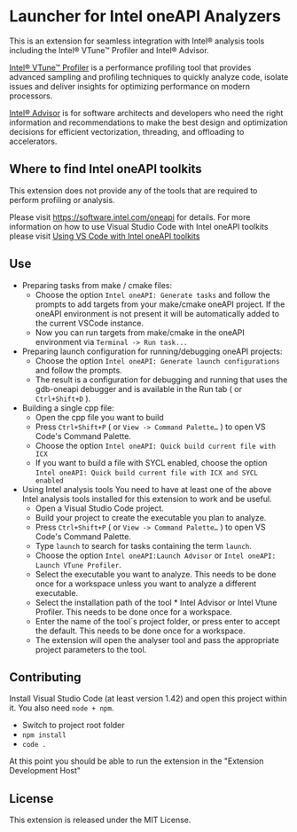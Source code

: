 # Launcher for Intel oneAPI Analyzers

This is an extension for seamless integration with Intel® analysis tools including the Intel® VTune™ Profiler and Intel® Advisor.


[Intel® VTune™ Profiler](https://software.intel.com/oneapi/vtune-profiler) is a performance profiling tool that provides advanced
sampling and profiling techniques to quickly analyze code, isolate issues and deliver insights for optimizing performance on modern
processors. 


[Intel® Advisor](https://software.intel.com/oneapi/advisor) is for software architects and developers who need the right
information and recommendations to make the best design and optimization decisions for efficient vectorization, threading, and
offloading to accelerators.

## Where to find Intel oneAPI toolkits

This extension does not provide any of the tools that are required to perform profiling or analysis.

Please visit https://software.intel.com/oneapi for details. For more information on how to use Visual Studio Code with Intel oneAPI toolkits please visit [Using VS Code with Intel oneAPI toolkits](https://software.intel.com/content/www/us/en/develop/documentation/using-vs-code-with-intel-oneapi/top.html)



## Use
- Preparing tasks from make / cmake files:
    * Choose the option `Intel oneAPI: Generate tasks` and follow the prompts to add targets from your make/cmake oneAPI project. If the oneAPI environment is not present it will be automatically added to the current VSCode instance.
    * Now you can run targets from make/cmake in the oneAPI environment via `Terminal -> Run task...`
- Preparing launch configuration for running/debugging oneAPI projects:
    * Choose the option `Intel oneAPI: Generate launch configurations` and follow the prompts.
    * The result is a configuration for debugging and running that uses the gdb-oneapi debugger and is available in the Run tab ( or `Ctrl+Shift+D` ).
- Building a single cpp file:
    * Open the cpp file you want to build
    * Press `Ctrl+Shift+P` ( or `View -> Command Palette…` ) to open VS Code's Command Palette.
    * Choose the option `Intel oneAPI: Quick build current file with ICX`
    * If you want to build a file with SYCL enabled, choose the option `Intel oneAPI: Quick build current file with ICX and SYCL enabled`
- Using Intel analysis tools
    You need to have at least one of the above Intel analysis tools installed for this extension to work and be useful. 
    * Open a Visual Studio Code project.
    * Build your project to create the executable you plan to analyze.
    * Press `Ctrl+Shift+P` ( or `View -> Command Palette…` ) to open VS Code's Command Palette.
    * Type `launch` to search for tasks containing the term `launch`.
    * Choose the option `Intel oneAPI:Launch Advisor` or `Intel oneAPI: Launch VTune Profiler`.
    * Select the executable you want to analyze. This needs to be done once for a workspace unless you want to analyze a different executable.
    * Select the installation path of the tool * Intel Advisor or Intel Vtune Profiler. This needs to be done once for a workspace.
    * Enter the name of the tool`s project folder, or press enter to accept the default. This needs to be done once for a workspace.
    * The extension will open the analyser tool and pass the appropriate project parameters to the tool.

## Contributing 
Install Visual Studio Code (at least version 1.42) and open this project within it. You also need `node + npm`.
- Switch to project root folder
- `npm install`
- `code .`

At this point you should be able to run the extension in the "Extension Development Host"

## License
This extension is released under the MIT License.
